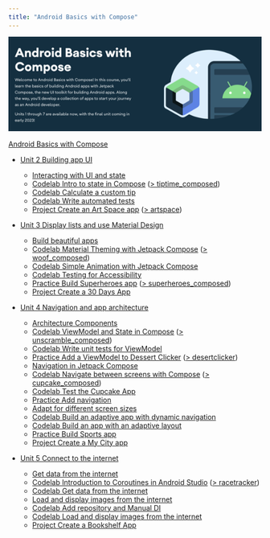 ```yaml
---
title: "Android Basics with Compose"
---
```


![Screenshot Course Start Page](/assets/img/courses/screenshot-android-basics-compose.png)

[Android Basics with Compose](https://developer.android.com/courses/android-basics-compose/course)

- [Unit 2 Building app UI](https://developer.android.com/courses/android-basics-compose/unit-2)
  - [Interacting with UI and state](https://developer.android.com/courses/pathways/android-basics-compose-unit-2-pathway-3)
  - [Codelab Intro to state in Compose](https://developer.android.com/codelabs/basic-android-kotlin-compose-using-state) ([> tiptime_composed](https://github.com/mspath/tiptime_composed))
  - [Codelab Calculate a custom tip](https://developer.android.com/codelabs/basic-android-kotlin-compose-calculate-tip)
  - [Codelab Write automated tests](https://developer.android.com/codelabs/basic-android-kotlin-compose-write-automated-tests)
  - [Project Create an Art Space app](https://developer.android.com/codelabs/basic-android-kotlin-compose-art-space) ([> artspace](https://github.com/mspath/artspace))

- [Unit 3 Display lists and use Material Design](https://developer.android.com/courses/android-basics-compose/unit-3)
  - [Build beautiful apps](https://developer.android.com/courses/pathways/android-basics-compose-unit-3-pathway-3)
  - [Codelab Material Theming with Jetpack Compose](https://developer.android.com/codelabs/basic-android-kotlin-compose-material-theming) ([> woof_composed](https://github.com/mspath/woof_composed))
  - [Codelab Simple Animation with Jetpack Compose](https://developer.android.com/codelabs/basic-android-kotlin-compose-woof-animation)
  - [Codelab Testing for Accessibility](https://developer.android.com/codelabs/basic-android-kotlin-compose-test-accessibility)
  - [Practice Build Superheroes app](https://developer.android.com/codelabs/basic-android-kotlin-compose-practice-superheroes) ([> superheroes_composed](https://github.com/mspath/superheroes_composed))
  - [Project Create a 30 Days App](https://developer.android.com/codelabs/basic-android-kotlin-compose-30-days)

- [Unit 4 Navigation and app architecture](https://developer.android.com/courses/android-basics-compose/unit-4)
  - [Architecture Components](https://developer.android.com/courses/pathways/android-basics-compose-unit-4-pathway-1)
  - [Codelab ViewModel and State in Compose](https://developer.android.com/codelabs/basic-android-kotlin-compose-viewmodel-and-state) ([> unscramble_composed](https://github.com/mspath/unscramble_composed))
  - [Codelab Write unit tests for ViewModel](https://developer.android.com/codelabs/basic-android-kotlin-compose-test-viewmodel)
  - [Practice Add a ViewModel to Dessert Clicker](https://developer.android.com/codelabs/basic-android-kotlin-compose-practice-viewmodel) ([> desertclicker](https://github.com/mspath/desertclicker))
  - [Navigation in Jetpack Compose](https://developer.android.com/courses/pathways/android-basics-compose-unit-4-pathway-2)
  - [Codelab Navigate between screens with Compose](https://developer.android.com/codelabs/basic-android-kotlin-compose-navigation) ([> cupcake_composed](https://github.com/mspath/cupcake_composed))
  - [Codelab Test the Cupcake App](https://developer.android.com/codelabs/basic-android-kotlin-compose-test-cupcake)
  - [Practice Add navigation](https://developer.android.com/codelabs/basic-android-kotlin-compose-practice-navigation)
  - [Adapt for different screen sizes](https://developer.android.com/courses/pathways/android-basics-compose-unit-4-pathway-3)
  - [Codelab Build an adaptive app with dynamic navigation](https://developer.android.com/codelabs/basic-android-kotlin-compose-adaptive-navigation-for-large-screens)
  - [Codelab Build an app with an adaptive layout](https://developer.android.com/codelabs/basic-android-kotlin-compose-adaptive-content-for-large-screens)
  - [Practice Build Sports app](https://developer.android.com/codelabs/basic-android-kotlin-compose-practice-sports-app)
  - [Project Create a My City app](https://developer.android.com/codelabs/basic-android-kotlin-compose-my-city)

- [Unit 5 Connect to the internet](https://developer.android.com/courses/android-basics-compose/unit-5)
  - [Get data from the internet](https://developer.android.com/courses/pathways/android-basics-compose-unit-5-pathway-1)
  - [Codelab Introduction to Coroutines in Android Studio](https://developer.android.com/codelabs/basic-android-kotlin-compose-coroutines-android-studio)  ([> racetracker](https://github.com/mspath/racetracker))
  - [Codelab Get data from the internet](https://developer.android.com/codelabs/basic-android-kotlin-compose-getting-data-internet)
  - [Load and display images from the internet](https://developer.android.com/courses/pathways/android-basics-compose-unit-5-pathway-2)
  - [Codelab Add repository and Manual DI](https://developer.android.com/codelabs/basic-android-kotlin-compose-add-repository)
  - [Codelab Load and display images from the internet](https://developer.android.com/codelabs/basic-android-kotlin-compose-load-images)
  - [Project Create a Bookshelf App](https://developer.android.com/codelabs/basic-android-kotlin-compose-bookshelf)

